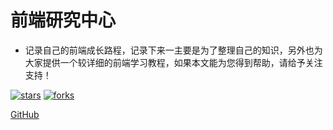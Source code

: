 <!-- <img width="180px" style="border-radius: 50%" bor src="https://nodejsred.oss-cn-shanghai.aliyuncs.com/nodejs_roadmap-logo.jpeg?x-oss-process=style/may"> -->

# 前端研究中心

- 记录自己的前端成长路程，记录下来一主要是为了整理自己的知识，另外也为大家提供一个较详细的前端学习教程，如果本文能为您得到帮助，请给予关注支持！

[![stars](https://badgen.net/github/stars/wxiaoshuang/myBlogs?icon=github&color=4ab8a1)](https://github.com/wxiaoshuang/myBlogs) [![forks](https://badgen.net/github/forks/wxiaoshuang/myBlogs?icon=github&color=4ab8a1)](https://github.com/wxiaoshuang/myBlogs)

[GitHub](<https://github.com/wxiaoshuang/myBlogs>)
<!-- [开始阅读](README.md) -->